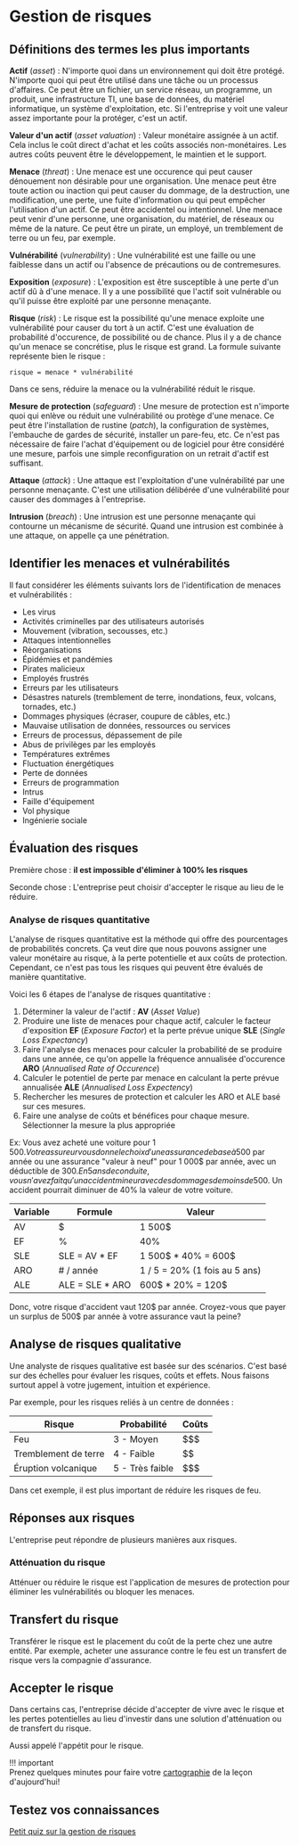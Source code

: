 # Gestion de risques

## Définitions des termes les plus importants

**Actif** (_asset_) : N'importe quoi dans un environnement qui doit être protégé. N'importe quoi qui peut être utilisé dans une tâche ou un processus d'affaires. Ce peut être un fichier, un service réseau, un programme, un produit, une infrastructure TI, une base de données, du matériel informatique, un système d'exploitation, etc. Si l'entreprise y voit une valeur assez importante pour la protéger, c'est un actif.

**Valeur d'un actif** (_asset valuation_) : Valeur monétaire assignée à un actif. Cela inclus le coût direct d'achat et les coûts associés non-monétaires. Les autres coûts peuvent être le développement, le maintien et le support.

**Menace** (_threat_) : Une menace est une occurence qui peut causer dénouement non désirable pour une organisation. Une menace peut être toute action ou inaction qui peut causer du dommage, de la destruction, une modification, une perte, une fuite d'information ou qui peut empêcher l'utilisation d'un actif. Ce peut être accidentel ou intentionnel. Une menace peut venir d'une personne, une organisation, du matériel, de réseaux ou même de la nature. Ce peut être un pirate, un employé, un tremblement de terre ou un feu, par exemple.

**Vulnérabilité** (_vulnerability_) : Une vulnérabilité est une faille ou une faiblesse dans un actif ou l'absence de précautions ou de contremesures.

**Exposition** (_exposure_) : L'exposition est être susceptible à une perte d'un actif dû à d'une menace. Il y a une possibilité que l'actif soit vulnérable ou qu'il puisse être exploité par une personne menaçante.

**Risque** (_risk_) : Le risque est la possibilité qu'une menace exploite une vulnérabilité pour causer du tort à un actif. C'est une évaluation de probabilité d'occurence, de possibilité ou de chance. Plus il y a de chance qu'un menace se concrétise, plus le risque est grand. La formule suivante représente bien le risque :

`risque = menace * vulnérabilité`

Dans ce sens, réduire la menace ou la vulnérabilité réduit le risque.

**Mesure de protection** (_safeguard_) : Une mesure de protection est n'importe quoi qui enlève ou réduit une vulnérabilité ou protège d'une menace. Ce peut être l'installation de rustine (_patch_), la configuration de systèmes, l'embauche de gardes de sécurité, installer un pare-feu, etc. Ce n'est pas nécessaire de faire l'achat d'équipement ou de logiciel pour être considéré une mesure, parfois une simple reconfiguration on un retrait d'actif est suffisant.

**Attaque** (_attack_) : Une attaque est l'exploitation d'une vulnérabilité par une personne menaçante. C'est une utilisation délibérée d'une vulnérabilité pour causer des dommages à l'entreprise.

**Intrusion** (_breach_) : Une intrusion est une personne menaçante qui contourne un mécanisme de sécurité. Quand une intrusion est combinée à une attaque, on appelle ça une pénétration.

## Identifier les menaces et vulnérabilités

Il faut considérer les éléments suivants lors de l'identification de menaces et vulnérabilités :

- Les virus
- Activités criminelles par des utilisateurs autorisés
- Mouvement (vibration, secousses, etc.)
- Attaques intentionnelles
- Réorganisations
- Épidémies et pandémies
- Pirates malicieux
- Employés frustrés
- Erreurs par les utilisateurs
- Désastres naturels (tremblement de terre, inondations, feux, volcans, tornades, etc.)
- Dommages physiques (écraser, coupure de câbles, etc.)
- Mauvaise utilisation de données, ressources ou services
- Erreurs de processus, dépassement de pile
- Abus de privilèges par les employés
- Températures extrêmes
- Fluctuation énergétiques
- Perte de données
- Erreurs de programmation
- Intrus
- Faille d'équipement
- Vol physique
- Ingénierie sociale

## Évaluation des risques

Première chose : **il est impossible d'éliminer à 100% les risques**

Seconde chose : L'entreprise peut choisir d'accepter le risque au lieu de le réduire.

### Analyse de risques quantitative

L'analyse de risques quantitative est la méthode qui offre des pourcentages de probabilités concrets. Ça veut dire que nous pouvons assigner une valeur monétaire au risque, à la perte potentielle et aux coûts de protection. Cependant, ce n'est pas tous les risques qui peuvent être évalués de manière quantitative.

Voici les 6 étapes de l'analyse de risques quantitative :  
1. Déterminer la valeur de l'actif : **AV** (_Asset Value_)  
2. Produire une liste de menaces pour chaque actif, calculer le facteur d'exposition **EF** (_Exposure Factor_) et la perte prévue unique **SLE** (_Single Loss Expectancy_)  
3. Faire l'analyse des menaces pour calculer la probabilité de se produire dans une année, ce qu'on appelle la fréquence annualisée d'occurence **ARO** (_Annualised Rate of Occurence_)  
4. Calculer le potentiel de perte par menace en calculant la perte prévue annualisée **ALE** (_Annualised Loss Expectency_)  
5. Rechercher les mesures de protection et calculer les ARO et ALE basé sur ces mesures.  
6. Faire une analyse de coûts et bénéfices pour chaque mesure. Sélectionner la mesure la plus appropriée  

Ex: Vous avez acheté une voiture pour 1 500$. Votre assureur vous donne le choix d'une assurance de base à 500$ par année ou une assurance "valeur à neuf" pour 1 000$ par année, avec un déductible de 300$. En 5 ans de conduite, vous n'avez fait qu'un accident mineur avec des dommages de moins de 500$. Un accident pourrait diminuer de 40% la valeur de votre voiture.

Variable  | Formule | Valeur  
--|--|--  
AV  | $ | 1 500$  
EF  | % | 40%
SLE | SLE = AV * EF |  1 500$ * 40% = 600$  
ARO | # / année | 1 / 5 = 20% (1 fois au 5 ans)
ALE | ALE = SLE * ARO | 600$ * 20% = 120$  

Donc, votre risque d'accident vaut 120$ par année. Croyez-vous que payer un surplus de 500$ par année à votre assurance vaut la peine?

## Analyse de risques qualitative

Une analyste de risques qualitative est basée sur des scénarios. C'est basé sur des échelles pour évaluer les risques, coûts et effets. Nous faisons surtout appel à votre jugement, intuition et expérience.

Par exemple, pour les risques reliés à un centre de données :

Risque  | Probabilité  | Coûts
--|---|--
Feu  | 3 - Moyen  | $$$  
Tremblement de terre  | 4 - Faible  | $$  
Éruption volcanique  | 5 - Très faible   | $$$  

Dans cet exemple, il est plus important de réduire les risques de feu.

## Réponses aux risques

L'entreprise peut répondre de plusieurs manières aux risques.

### Atténuation du risque

Atténuer ou réduire le risque est l'application de mesures de protection pour éliminer les vulnérabilités ou bloquer les menaces.

## Transfert du risque

Transférer le risque est le placement du coût de la perte chez une autre entité. Par exemple, acheter une assurance contre le feu est un transfert de risque vers la compagnie d'assurance.

## Accepter le risque

Dans certains cas, l'entreprise décide d'accepter de vivre avec le risque et les pertes potentielles au lieu d'investir dans une solution d'atténuation ou de transfert du risque.

Aussi appelé l'appétit pour le risque.

!!! important  
    Prenez quelques minutes pour faire votre [cartographie](../outils/cartographie.md) de la leçon d'aujourd'hui!   

## Testez vos connaissances  

[Petit quiz sur la gestion de risques](https://forms.office.com/r/pANFZCZ8h4)  
